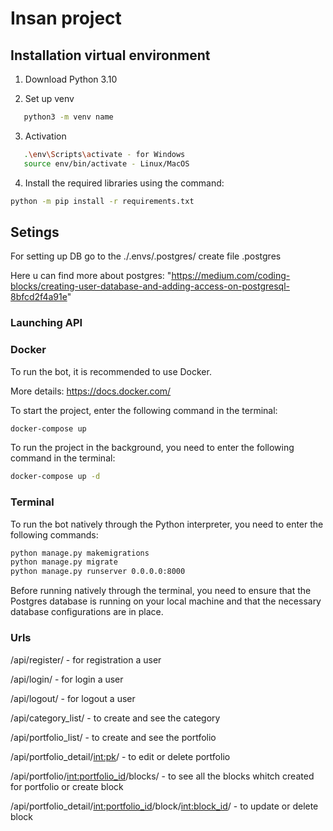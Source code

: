 # Insan project

## Installation virtual environment

1. Download Python 3.10

2. Set up venv
```bash
   python3 -m venv name
```

3. Activation
```bash
   .\env\Scripts\activate - for Windows
   source env/bin/activate - Linux/MacOS 
```

4. Install the required libraries using the command:
```bash
python -m pip install -r requirements.txt
```

## Setings 
For setting up DB go to the ./.envs/.postgres/ create file .postgres

Here u can find more about postgres: "https://medium.com/coding-blocks/creating-user-database-and-adding-access-on-postgresql-8bfcd2f4a91e"


### Launching API 

### Docker
To run the bot, it is recommended to use Docker.

More details: https://docs.docker.com/

To start the project, enter the following command in the terminal:
```bash
docker-compose up
```
To run the project in the background, you need to enter the following command in the terminal:
```bash
docker-compose up -d
```

### Terminal 
To run the bot natively through the Python interpreter, you need to enter the following commands:
```bash
python manage.py makemigrations
python manage.py migrate
python manage.py runserver 0.0.0.0:8000
```

Before running natively through the terminal, you need to ensure that the Postgres database is running on your local machine and that the necessary database configurations are in place.

### Urls 

/api/register/ - for registration a user 

/api/login/ - for login a user

/api/logout/ - for logout a user

/api/category_list/ - to create and see the category 

/api/portfolio_list/ - to create and see the portfolio

/api/portfolio_detail/<int:pk>/ - to edit or delete portfolio

/api/portfolio/<int:portfolio_id>/blocks/ - to see all the blocks whitch created for portfolio or create block

/api/portfolio_detail/<int:portfolio_id>/block/<int:block_id>/ - to update or delete block



